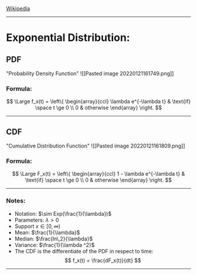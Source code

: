[Wikipedia](https://en.wikipedia.org/wiki/Exponential_distribution)
 
---
# Exponential Distribution:
## PDF
"Probability Density Function"
![[Pasted image 20220121161749.png]]
### Formula:
$$
\Large 
f_x(t) = \left\{
\begin{array}{ccl}
	\lambda e^{-\lambda t} & \text{if} \space t \ge 0
	\\
	0 & otherwise
\end{array}
\right.
$$

---
## CDF
"Cumulative Distribution Function"
![[Pasted image 20220121161809.png]]
### Formula:
$$
\Large 
F_x(t) = \left\{
\begin{array}{ccl}
	1 - \lambda e^{-\lambda t} & \text{if} \space t \ge 0
	\\
	0 & otherwise
\end{array}
\right.
$$

---
### Notes:
- Notation: $\sim Exp(\frac{1}{\lambda})$
- Parameters: $\lambda \gt 0$ 
- Support $x \in [0, \infty)$
- Mean: $\frac{1}{\lambda}$
- Median: $\frac{ln\,2}{\lambda}$
- Variance: $\frac{1}{\lambda ^2}$
- The CDF is the differentiate of the PDF in respect to time:
$$
f_x(t) = \frac{dF_x(t)}{dt}
$$

---
